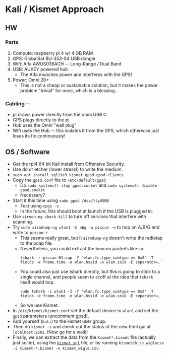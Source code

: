 # Kali / Kismet Approach 

## HW

### Parts
1. Compute: raspberry pi 4 w/ 4 GB RAM
2. GPS: GlobalSat BU-353-S4 USB dongle
3. Wifi: Alfa AWUS036ACH -- Long-Range / Dual Band
4. USB: AUKEY powered hub
   * The Alfa munches power and interferes with the GPS!
5. Power: Omni 20+
   * This is not a cheap or sustainable solution, but it makes the power problem "trivial"
     for once, which is a blessing...

### Cabling -- 
* pi draws power directly from the omni USB C
* GPS plugs directly to the pi
* Hub uses the Omni "wall plug"
* Wifi uses the Hub -- this isolates it from the GPS, which otherwise just loses its fix continuously!

## OS / Software

* Get the rpi4 64 bit Kali install from Offensive Security.
* Use dd or etcher (lower stress!) to write the medium.
* `sudo apt install sqlite3 kismet gpsd gpsd-clients`
* Copy the `gpsd.conf` file to `/etc/default/gpsd`
  * Do `sudo systemctl stop gpsd.socket` and `sudo systemctl disable gpsd.socket`
  * Necessary?
* Start it this time using `sudo gpsd /dev/ttyUSB0`
  * Test using `cpgs -s`.
  * In the future, this should boot at launch if the USB is plugged in.
* Use `airmon-ng check kill` to turn off services that interfere with scanning.
* Try `sudo airodump-ng wlan1 -b abg -w piscan -e` to hop on A/B/G and write to `piscan-*`
  * This seems really great, but it `airodump-ng` doesn't write the radiotap to the pcap file.
  * Nevertheless, you could extract the beacon packets like so:
    ```
    tshark -r piscan-01.cap -Y "wlan.fc.type_subtype == 0x8" -T fields -e frame.time -e wlan.bssid -e wlan.ssid -E separator=,`
    ```
  * You could also just use tshark directly, but this is going to stick to a single channel, and 
    people seem to scoff at the idea that `tshark` itself would hop.
    ```
    sudo tshark -i wlan1 -I -Y "wlan.fc.type_subtype == 0x8" -T fields -e frame.time -e wlan.bssid -e wlan.ssid -E separator=,
    ```
  * So we use Kismet.
* In `/etc/kismet/kismet.conf` set the default device to `wlan1` and set the `gpsd` parameters (uncomment gpsd).
* Add yourself (`kali`) to the kismet user group.
* Then do `kismet -s` and check out the status of the new html gui at `localhost:2501`.  (Now go for a walk)
* Finally, we can extract the data from the `Kismet*.kismet` file (actually just sqlite), using the [`kismet.sql`](kismet.sql) file, 
  or by running `kismetdb_to_wiglecsv -i Kismet-*.kismet -o kismet_wigle.csv`.



